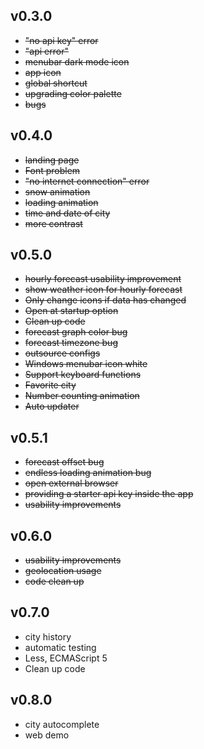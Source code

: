 ## v0.3.0
* ~~"no api key" error~~
* ~~"api error"~~
* ~~menubar dark mode icon~~
* ~~app icon~~
* ~~global shortcut~~
* ~~upgrading color palette~~
* ~~bugs~~

## v0.4.0
* ~~landing page~~
* ~~Font problem~~
* ~~"no internet connection" error~~
* ~~snow animation~~
* ~~loading animation~~
* ~~time and date of city~~
* ~~more contrast~~

## v0.5.0
* ~~hourly forecast usability improvement~~
* ~~show weather icon for hourly forecast~~
* ~~Only change icons if data has changed~~
* ~~Open at startup option~~
* ~~Clean up code~~
* ~~forecast graph color bug~~
* ~~forecast timezone bug~~
* ~~outsource configs~~
* ~~Windows menubar icon white~~
* ~~Support keyboard functions~~
* ~~Favorite city~~
* ~~Number counting animation~~
* ~~Auto updater~~

## v0.5.1
* ~~forecast offset bug~~
* ~~endless loading animation bug~~
* ~~open external browser~~
* ~~providing a starter api key inside the app~~
* ~~usability improvements~~

## v0.6.0
* ~~usability improvements~~
* ~~geolocation usage~~
* ~~code clean up~~

## v0.7.0
* city history
* automatic testing
* Less, ECMAScript 5
* Clean up code

## v0.8.0
* city autocomplete
* web demo

